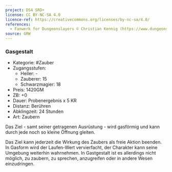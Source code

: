```yaml
---
project: DS4 SRD+
license: CC BY-NC-SA 4.0
licence-ref: https://creativecommons.org/licenses/by-nc-sa/4.0/
references: 
  - Fanwerk for Dungeonslayers © Christian Kennig (https://www.dungeonslayers.net/)
source: GRW
---
```


### Gasgestalt

- Kategorie: #Zauber
- Zugangsstufen:
  - Heiler: -
  - Zauberer: 15
  - Schwarzmagier: 18
- Preis: 1420GM
- ZB: +0
- Dauer: Probenergebnis x 5 KR
- Distanz: Berühren
- Abklingzeit: 24 Stunden
- Art: Zaubern

Das Ziel - samt seiner getragenen Ausrüstung - wird gasförmig und kann durch jede noch so kleine Öffnung gleiten.

Das Ziel kann jederzeit die Wirkung des Zaubers als freie Aktion beenden. In Gasform wird der Laufen-Wert vervierfacht, der Charakter kann seine Umgebung weiterhin wahrnehmen. In Gastgestalt ist es allerdings nicht möglich, zu zaubern, zu sprechen, anzugreifen oder in andere Wesen einzudringen.

